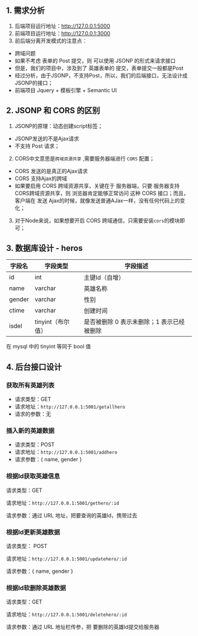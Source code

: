 ## 1. 需求分析

1. 后端项目运行地址：http://127.0.0.1:5000
2. 前端项目运行地址：http://127.0.0.1:3000
3. 前后端分离开发模式的注意点：
 + 跨域问题
 + 如果不考虑 表单的 Post 提交，则 可以使用 JSONP 的形式来请求接口
 + 但是，我们的项目中，涉及到了 英雄表单的 提交，表单提交一般都是Post
 + 经过分析，由于JSONP，不支持Post，所以，我们的后端接口，无法设计成JSONP的接口；
 + 前端项目 Jquery + 模板引擎 + Semantic UI




## 2. JSONP 和 CORS 的区别

1. JSONP的原理：动态创建script标签；
  + JSONP发送的不是Ajax请求
  + 不支持 Post 请求；
2. CORS中文意思是`跨域资源共享` ,需要服务器端进行 `CORS` 配置；
  + CORS 发送的是真正的Ajax请求
  + CORS 支持Ajax的跨域
  + 如果要启用 CORS 跨域资源共享，关键在于 服务器端，只要 服务器支持CORS跨域资源共享，则 浏览器肯定能够正常访问 这种 CORS 接口；而且，客户端在 发送 Ajax的时候，就像发送普通AJax一样，没有任何代码上的变化；
3. 对于Node来说，如果想要开启 CORS 跨域通信，只需要安装`cors`的模块即可；




## 3. 数据库设计 - heros

| 字段名 | 字段类型 |  字段描述  |
|--------|-----------|------------|
|  id       |      int     | 主键Id（自增）  |
|  name |   varchar |  英雄名称  |
|  gender  |   varchar |  性别     |
|  ctime   |   varchar |创建时间  |
|  isdel   | tinyint（布尔值） | 是否被删除 0 表示未删除；1 表示已经被删除 |

在 mysql 中的 tinyint 等同于 bool 值 



## 4. 后台接口设计

### 获取所有英雄列表

+ 请求类型：GET
+ 请求地址：`http://127.0.0.1:5001/getallhero`
+ 请求的参数：无



### 插入新的英雄数据

+ 请求类型：POST
+ 请求地址：`http://127.0.0.1:5001/addhero`
+ 请求参数：{ name, gender }



### 根据Id获取英雄信息

请求类型：GET

请求地址：`http://127.0.0.1:5001/gethero/:id`

请求参数：通过 URL 地址，把要查询的英雄Id，携带过去



### 根据Id更新英雄数据

请求类型： POST

请求地址：`http://127.0.0.1:5001/updatehero/:id`

请求参数：{ name, gender }



### 根据Id软删除英雄数据

请求类型：GET

请求地址：`http://127.0.0.1:5001/deletehero/:id`

请求参数：通过 URL 地址栏传参，把 要删除的英雄Id提交给服务器